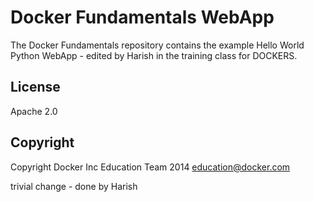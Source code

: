 Docker Fundamentals WebApp
==========================

The Docker Fundamentals repository contains the example Hello World Python WebApp  - edited by Harish in the training class for DOCKERS.

## License

Apache 2.0

## Copyright

Copyright Docker Inc Education Team 2014 <education@docker.com>


trivial change - done by Harish 
